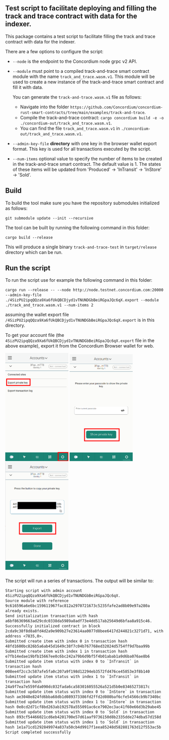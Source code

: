 ## Test script to facilitate deploying and filling the track and trace contract with data for the indexer.

This package contains a test script to facilitate filling the track and trace contract with data for the indexer.

There are a few options to configure the script:

- `--node` is the endpoint to the Concordium node grpc v2 API.

- `--module` must point to a compiled track-and-trace smart contract module with the name `track_and_trace.wasm.v1`.
  This module will be used to create a new instance of the track-and-trace smart contract and fill it with data.
 
    You can generate the `track-and-trace.wasm.v1` file as follows:
    - Navigate into the folder `https://github.com/Concordium/concordium-rust-smart-contracts/tree/main/examples/track-and-trace`.
    - Compile the track-and-trace contract: `cargo concordium build -e -o ./concordium-out/track_and_trace.wasm.v1`.
    - You can find the file `track_and_trace.wasm.v1` in `./concordium-out/track_and_trace.wasm.v1`.

- `--admin-key-file` **directory** with one key in the
  browser wallet export format. This key is used for all transactions executed by the script.

- `--num-items` optional value to specify the number of items to be created in the track-and-trace smart contract. The default value is 1. The states of these items will be updated from 'Produced' -> 'InTransit' -> 'InStore' -> 'Sold'.

## Build

To build the tool make sure you have the repository submodules initialized as follows:

```console
git submodule update --init --recursive
```

The tool can be built by running the following command in this folder:

```console
cargo build --release
```

This will produce a single binary `track-and-trace-test` in `target/release` directory
which can be run.


## Run the script

To run the script use for example the following command in this folder:

```
cargo run --release -- --node http://node.testnet.concordium.com:20000 --admin-key-file ./4SizPU2ipqQQza9Xa6fUkQBCDjyd1vTNUNDGbBeiRGpaJQc6qX.export --module ./track_and_trace.wasm.v1 --num-items 2
```

assuming the wallet export file `/4SizPU2ipqQQza9Xa6fUkQBCDjyd1vTNUNDGbBeiRGpaJQc6qX.export` is in this directory.

 
To get your account file (the `4SizPU2ipqQQza9Xa6fUkQBCDjyd1vTNUNDGbBeiRGpaJQc6qX.export` file in the above example), export it from the Concordium Browser wallet for web.

<img src="./pic/pic1.png"  width="200" />
<img src="./pic/pic2.png"  width="200" />
<img src="./pic/pic3.png"  width="200" />

###

The script will run a series of transactions. The output will be similar to:

```
Starting script with admin account 4SizPU2ipqQQza9Xa6fUkQBCDjyd1vTNUNDGbBeiRGpaJQc6qX.
Source module with reference 9c616596a6e6bc159611967fac812a2970721673c5235fafe2ad8b09e97a280a already exists.
Send initialization transaction with hash a6bf86369663ad29cdc0338da5989a8adf73e4dd517ab25649d6bfaa8a915c46.
Successfully initialized contract in block 2cda9c38f8d8a8fd4d2a9e909b27e23614aa0077d8bee6417d244821c3271d71, with address <7835,0>.
Submitted create item with index 0 in transaction hash 48fd1600bc826b5a6ab45d1649c38f7c04b767768ed32024d5754ff9d7baa99b
Submitted create item with index 1 in transaction hash e7fb14edae19bfb15667ee0c6bc242a79b6d9bf5f4b01abab1a9d6ba076ae8b6
Submitted update item status with index 0 to `InTransit` in transaction hash 008ee4f2cc3c587afe5fa0c207a9f198d12294eb3572fd476ce45853e3f8b140
Submitted update item status with index 1 to `InTransit` in transaction hash 24a9f7ea7e559fda090dc032fada6ca583016055526a521d5b0e83465273817c
Submitted update item status with index 0 to `InStore` in transaction hash ae3040e824fd6bba68db1d089373386fd2ffd2d080baf6cfe54566cb9b7340bc
Submitted update item status with index 1 to `InStore` in transaction hash 0e8cd2d71cf8bd263ab192578a555091ac6ce7902ec3ac41f60e66d3b29abe45
Submitted update item status with index 0 to `Sold` in transaction hash 893cf54466021cd6eb4201700e57d61aaf9736150d8b2335dde274dba57d158d
Submitted update item status with index 1 to `Sold` in transaction hash 1e1a71cd1292849974a837a50cb4d9917f1eea85248d582881763d12f553ac5b
Script completed successfully
```
